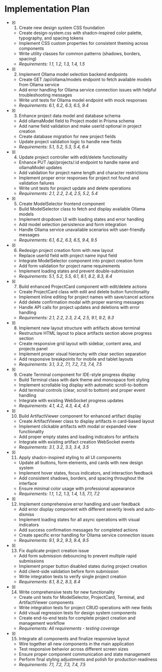 # Implementation Plan

- [x] 1. Create new design system CSS foundation
  - Create design-system.css with shadcn-inspired color palette, typography, and spacing tokens
  - Implement CSS custom properties for consistent theming across components
  - Write utility classes for common patterns (shadows, borders, spacing)
  - _Requirements: 1.1, 1.2, 1.3, 1.4, 1.5_

- [x] 2. Implement Ollama model selection backend endpoints
  - Create GET /api/ollama/models endpoint to fetch available models from Ollama service
  - Add error handling for Ollama service connection issues with helpful troubleshooting messages
  - Write unit tests for Ollama model endpoint with mock responses
  - _Requirements: 6.1, 6.2, 6.3, 6.5, 9.4_

- [x] 3. Enhance project data model and database schema
  - Add ollamaModel field to Project model in Prisma schema
  - Add name field validation and make userId optional in project creation
  - Create database migration for new project fields
  - Update project validation logic to handle new fields
  - _Requirements: 5.1, 5.2, 5.3, 5.4, 6.4_

- [x] 4. Update project controller with edit/delete functionality
  - Enhance PUT /api/projects/:id endpoint to handle name and ollamaModel updates
  - Add validation for project name length and character restrictions
  - Implement proper error responses for project not found and validation failures
  - Write unit tests for project update and delete operations
  - _Requirements: 2.1, 2.2, 2.4, 2.5, 5.2, 5.4_

- [x] 5. Create ModelSelector frontend component
  - Build ModelSelector class to fetch and display available Ollama models
  - Implement dropdown UI with loading states and error handling
  - Add model selection persistence and form integration
  - Handle Ollama service unavailable scenarios with user-friendly messages
  - _Requirements: 6.1, 6.2, 6.3, 6.5, 9.4, 9.5_

- [x] 6. Redesign project creation form with new layout
  - Replace userId field with project name input field
  - Integrate ModelSelector component into project creation form
  - Add form validation for project name requirements
  - Implement loading states and prevent double-submission
  - _Requirements: 5.1, 5.2, 5.5, 6.1, 8.1, 8.2, 8.3, 8.4_

- [x] 7. Build enhanced ProjectCard component with edit/delete actions
  - Create ProjectCard class with edit and delete button functionality
  - Implement inline editing for project names with save/cancel actions
  - Add delete confirmation modal with proper warning messages
  - Handle API calls for project updates and deletions with error handling
  - _Requirements: 2.1, 2.2, 2.3, 2.4, 2.5, 9.1, 9.2, 9.3_

- [x] 8. Implement new layout structure with artifacts above terminal
  - Restructure HTML layout to place artifacts section above progress section
  - Create responsive grid layout with sidebar, content area, and projects panel
  - Implement proper visual hierarchy with clear section separation
  - Add responsive breakpoints for mobile and tablet layouts
  - _Requirements: 3.1, 3.2, 7.1, 7.2, 7.3, 7.4, 7.5_

- [x] 9. Create Terminal component for IDE-style progress display
  - Build Terminal class with dark theme and monospace font styling
  - Implement scrollable log display with automatic scroll-to-bottom
  - Add terminal controls (clear, scroll to bottom) and proper event handling
  - Integrate with existing WebSocket progress updates
  - _Requirements: 4.1, 4.2, 4.3, 4.4, 4.5_

- [x] 10. Build ArtifactViewer component for enhanced artifact display
  - Create ArtifactViewer class to display artifacts in card-based layout
  - Implement clickable artifacts with modal or expanded view functionality
  - Add proper empty states and loading indicators for artifacts
  - Integrate with existing artifact creation WebSocket events
  - _Requirements: 3.1, 3.2, 3.3, 3.4, 3.5_

- [x] 11. Apply shadcn-inspired styling to all UI components
  - Update all buttons, form elements, and cards with new design system
  - Implement hover states, focus indicators, and interaction feedback
  - Add consistent shadows, borders, and spacing throughout the interface
  - Ensure minimal color usage with professional appearance
  - _Requirements: 1.1, 1.2, 1.3, 1.4, 1.5, 7.1, 7.2_

- [x] 12. Implement comprehensive error handling and user feedback
  - Add error display component with different severity levels and auto-dismiss
  - Implement loading states for all async operations with visual indicators
  - Add success confirmation messages for completed actions
  - Create specific error handling for Ollama service connection issues
  - _Requirements: 9.1, 9.2, 9.3, 9.4, 9.5_

- [x] 13. Fix duplicate project creation issue
  - Add form submission debouncing to prevent multiple rapid submissions
  - Implement proper button disabled states during project creation
  - Add client-side validation before form submission
  - Write integration tests to verify single project creation
  - _Requirements: 8.1, 8.2, 8.3, 8.4_

- [x] 14. Write comprehensive tests for new functionality
  - Create unit tests for ModelSelector, ProjectCard, Terminal, and ArtifactViewer components
  - Write integration tests for project CRUD operations with new fields
  - Add visual regression tests for design system components
  - Create end-to-end tests for complete project creation and management workflow
  - _Requirements: All requirements - testing coverage_

- [x] 15. Integrate all components and finalize responsive layout
  - Wire together all new components in the main application
  - Test responsive behavior across different screen sizes
  - Ensure proper component communication and state management
  - Perform final styling adjustments and polish for production readiness
  - _Requirements: 7.1, 7.2, 7.3, 7.4, 7.5_